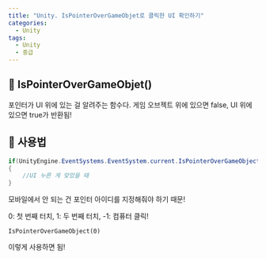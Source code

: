 ```yaml
---
title: "Unity. IsPointerOverGameObjet로 클릭한 UI 확인하기"
categories:
  - Unity
tags:
  - Unity
  - 중급
---
```


## 🌟 IsPointerOverGameObjet()

포인터가 UI 위에 있는 걸 알려주는 함수다. 게임 오브젝트 위에 있으면 false, UI 위에 있으면 true가 반환됨!



## 🌟 사용법

```c#
if(UnityEngine.EventSystems.EventSystem.current.IsPointerOverGameObject())
{
    //UI 누른 게 맞았을 때
}
```



모바일에서 안 되는 건 포인터 아이디를 지정해줘야 하기 때문!



0: 첫 번째 터치, 1: 두 번째 터치, -1: 컴퓨터 클릭!



`IsPointerOverGameObject(0)`



이렇게 사용하면 됨!
